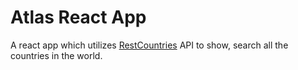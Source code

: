 # Atlas React App

A react app which utilizes [RestCountries](https://restcountries.com/) API to show, search all the countries in the world.
